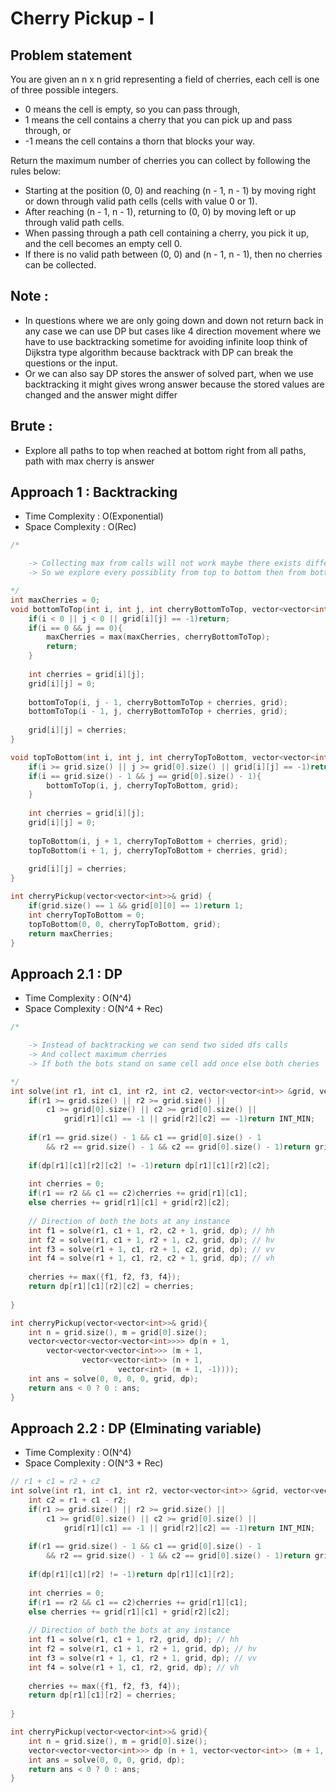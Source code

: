 # Cherry Pickup - I

## Problem statement

You are given an n x n grid representing a field of cherries, each cell is one of three possible integers.

- 0 means the cell is empty, so you can pass through,
- 1 means the cell contains a cherry that you can pick up and pass through, or
- -1 means the cell contains a thorn that blocks your way.

Return the maximum number of cherries you can collect by following the rules below:

- Starting at the position (0, 0) and reaching (n - 1, n - 1) by moving right or down through valid path cells (cells with value 0 or 1).
- After reaching (n - 1, n - 1), returning to (0, 0) by moving left or up through valid path cells.
- When passing through a path cell containing a cherry, you pick it up, and the cell becomes an empty cell 0.
- If there is no valid path between (0, 0) and (n - 1, n - 1), then no cherries can be collected.

## Note : 
- In questions where we are only going down and down not return back in any case we can use DP but cases like 4 direction movement where we have to use backtracking sometime for avoiding infinite loop think of Dijkstra type algorithm because backtrack with DP can break the questions or the input.
- Or we can also say DP stores the answer of solved part, when we use backtracking it might gives wrong answer because the stored values are changed and the answer might differ

## Brute : 
- Explore all paths to top when reached at bottom right from all paths, path with max cherry is answer

## Approach 1 : Backtracking

- Time Complexity : O(Exponential) 
- Space Complexity : O(Rec)

```cpp
/*

    -> Collecting max from calls will not work maybe there exists different better paths 
    -> So we explore every possiblity from top to bottom then from bottom to top

*/
int maxCherries = 0;
void bottomToTop(int i, int j, int cherryBottomToTop, vector<vector<int>>& grid){
    if(i < 0 || j < 0 || grid[i][j] == -1)return;
    if(i == 0 && j == 0){
        maxCherries = max(maxCherries, cherryBottomToTop);
        return;
    }
    
    int cherries = grid[i][j];
    grid[i][j] = 0;
    
    bottomToTop(i, j - 1, cherryBottomToTop + cherries, grid);
    bottomToTop(i - 1, j, cherryBottomToTop + cherries, grid);
    
    grid[i][j] = cherries;
}

void topToBottom(int i, int j, int cherryTopToBottom, vector<vector<int>>& grid){
    if(i >= grid.size() || j >= grid[0].size() || grid[i][j] == -1)return;
    if(i == grid.size() - 1 && j == grid[0].size() - 1){
        bottomToTop(i, j, cherryTopToBottom, grid);
    }
    
    int cherries = grid[i][j];
    grid[i][j] = 0;
    
    topToBottom(i, j + 1, cherryTopToBottom + cherries, grid);
    topToBottom(i + 1, j, cherryTopToBottom + cherries, grid);
    
    grid[i][j] = cherries;
}

int cherryPickup(vector<vector<int>>& grid) {
    if(grid.size() == 1 && grid[0][0] == 1)return 1;
    int cherryTopToBottom = 0;
    topToBottom(0, 0, cherryTopToBottom, grid);
    return maxCherries;
}
```

## Approach 2.1 : DP

- Time Complexity : O(N^4) 
- Space Complexity : O(N^4 + Rec)

```cpp
/*

    -> Instead of backtracking we can send two sided dfs calls
    -> And collect maximum cherries 
    -> If both the bots stand on same cell add once else both cheries

*/
int solve(int r1, int c1, int r2, int c2, vector<vector<int>> &grid, vector<vector<vector<vector<int>>>> &dp){
    if(r1 >= grid.size() || r2 >= grid.size() ||  
        c1 >= grid[0].size() || c2 >= grid[0].size() ||
            grid[r1][c1] == -1 || grid[r2][c2] == -1)return INT_MIN;
        
    if(r1 == grid.size() - 1 && c1 == grid[0].size() - 1 
        && r2 == grid.size() - 1 && c2 == grid[0].size() - 1)return grid[r1][c1];           
    
    if(dp[r1][c1][r2][c2] != -1)return dp[r1][c1][r2][c2];
    
    int cherries = 0;
    if(r1 == r2 && c1 == c2)cherries += grid[r1][c1];
    else cherries += grid[r1][c1] + grid[r2][c2];
    
    // Direction of both the bots at any instance
    int f1 = solve(r1, c1 + 1, r2, c2 + 1, grid, dp); // hh
    int f2 = solve(r1, c1 + 1, r2 + 1, c2, grid, dp); // hv
    int f3 = solve(r1 + 1, c1, r2 + 1, c2, grid, dp); // vv
    int f4 = solve(r1 + 1, c1, r2, c2 + 1, grid, dp); // vh  
        
    cherries += max({f1, f2, f3, f4});
    return dp[r1][c1][r2][c2] = cherries;
    
}

int cherryPickup(vector<vector<int>>& grid){
    int n = grid.size(), m = grid[0].size();
    vector<vector<vector<vector<int>>>> dp(n + 1,
        vector<vector<vector<int>>> (m + 1, 
                vector<vector<int>> (n + 1, 
                        vector<int> (m + 1, -1))));
    int ans = solve(0, 0, 0, 0, grid, dp);
    return ans < 0 ? 0 : ans;
}
```

## Approach 2.2 : DP (Elminating variable)

- Time Complexity : O(N^4) 
- Space Complexity : O(N^3 + Rec)

```cpp
// r1 + c1 = r2 + c2
int solve(int r1, int c1, int r2, vector<vector<int>> &grid, vector<vector<vector<int>>> &dp){
    int c2 = r1 + c1 - r2;
    if(r1 >= grid.size() || r2 >= grid.size() ||  
        c1 >= grid[0].size() || c2 >= grid[0].size() ||
            grid[r1][c1] == -1 || grid[r2][c2] == -1)return INT_MIN;
        
    if(r1 == grid.size() - 1 && c1 == grid[0].size() - 1 
        && r2 == grid.size() - 1 && c2 == grid[0].size() - 1)return grid[r1][c1];           
    
    if(dp[r1][c1][r2] != -1)return dp[r1][c1][r2];
    
    int cherries = 0;
    if(r1 == r2 && c1 == c2)cherries += grid[r1][c1];
    else cherries += grid[r1][c1] + grid[r2][c2];
    
    // Direction of both the bots at any instance
    int f1 = solve(r1, c1 + 1, r2, grid, dp); // hh
    int f2 = solve(r1, c1 + 1, r2 + 1, grid, dp); // hv
    int f3 = solve(r1 + 1, c1, r2 + 1, grid, dp); // vv
    int f4 = solve(r1 + 1, c1, r2, grid, dp); // vh  
        
    cherries += max({f1, f2, f3, f4});
    return dp[r1][c1][r2] = cherries;
    
}

int cherryPickup(vector<vector<int>>& grid){
    int n = grid.size(), m = grid[0].size();
    vector<vector<vector<int>>> dp (n + 1, vector<vector<int>> (m + 1, vector<int> (n + 1, -1)));
    int ans = solve(0, 0, 0, grid, dp);
    return ans < 0 ? 0 : ans;
}
```